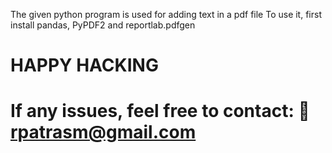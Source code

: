 
The given python program is used for adding text in a pdf file
To use it, first install pandas, PyPDF2 and reportlab.pdfgen



# HAPPY HACKING


# If any issues, feel free to contact: 📧rpatrasm@gmail.com
